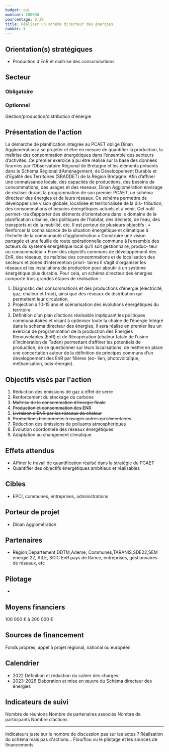 ```yaml
---
budget: oui
montant: 200000
pourcentage: 0,3%
title: Réaliser un schéma directeur des énergies
number: 8
---
```


## Orientation(s) stratégiques

- Production d’EnR et maîtrise des consommations

## Secteur
### Obligatoire



### Optionnel

Gestion/production/distribution d'énergie

## Présentation de l'action

La démarche de planification intégrée au PCAET oblige Dinan Agglomération à se projeter et être en mesure de quantifier la production, la maîtrise des consommation énergétiques dans l’ensemble des secteurs d’activités. Ce premier exercice a pu être réalisé sur la base des données fournies par l’Observatoire Régional de Bretagne et les éléments présents dans le Schéma Régional d’Aménagement, de Développement Durable et d’Egalité des Territoires (SRADDET) de la Région Bretagne. Afin d’affiner une connaissance locale, des capacités de productions, des besoins de consommations, des usages et des réseaux, Dinan Agglomération envisage de réaliser durant la programmation de son premier PCAET, un schéma directeur des énergies et de leurs réseaux.
Ce schéma permettra de développer une vision globale, localisée et territorialisée de la dis- tribution, des consommations et besoins énergétiques actuels et à venir. Cet outil permet- tra d’apporter des éléments d’orientations dans le domaine de la planification urbaine, des politiques de l’habitat, des déchets, de l’eau, des transports et de la mobilité, etc.
Il est porteur de plusieurs objectifs :
▪ Renforcer la connaissance de la situation énergétique et climatique à l’échelle de la
communauté d’agglomération
▪ Construire une vision partagée et une feuille de route opérationnelle commune à
l’ensemble des acteurs du système énergétique local qu’il soit gestionnaire, produc-
teur ou consommateur
▪ Fixer des objectifs communs de développement des EnR, des réseaux, de maîtrise
des consommations et de localisation des secteurs et zones d’intervention priori- taires
Il s’agit d’organiser les réseaux et les installations de production pour aboutir à un système énergétique plus durable. Pour cela, un schéma directeur des énergies comporte trois
grandes étapes de réalisation :
1. Diagnostic des consommations et des productions d’énergie (électricité, gaz, chaleur
et froid), ainsi que des réseaux de distribution qui permettent leur circulation,
2. Projection à 10-15 ans et scénarisation des évolutions énergétiques du territoire
3. Définition d’un plan d’actions réalisable impliquant les politiques communautaires et visant à optimiser toute la chaîne de l’énergie
Intégré dans le schéma directeur des énergies, il sera réalisé en premier lieu un exercice de programmation de la production des Energies Renouvelables (EnR) et de Récupération (chaleur fatale de l’usine d’incinération de Taden) permettant d’affiner les potentiels de production, de se questionner sur leurs localisations, de mettre en place une concertation autour de la définition de principes communs d’un développement des EnR par filières (éo- lien, photovoltaïque, méthanisation, bois-énergie).

## Objectifs visés par l'action

1. Réduction des émissions de gaz à effet de serre
2. Renforcement du stockage de carbone
3. ~~Maîtrise de la consommation d’énergie finale~~
4. ~~Production et consommation des ENR~~
5. ~~Livraison d’ENR par les réseaux de chaleur~~
6. ~~Productions biosourcées à usages autres qu’alimentaires~~
7. Réduction des émissions de polluants atmosphériques
8. Évolution coordonnée des réseaux énergétiques
9. Adaptation au changement climatique

## Effets attendus

- Affiner le travail de quantification réalisé dans la stratégie du PCAET
- Quantifier des objectifs énergétiques ambitieux et réalisables

## Cibles

- EPCI, communes, entreprises, administrations

## Porteur de projet

- Dinan Agglomération

## Partenaires

- Région,Département,DDTM,Ademe, Communes,TARANIS,SDE22,SEM énergie 22, AILE, SCIC EnR pays de Rance, entreprises, gestionnaires de réseaux, etc

## Pilotage

-

## Moyens financiers

100 000 € à 200 000 €

## Sources de financement

Fonds propres, appel à projet régional, national ou européen

## Calendrier

- 2022 Définition et rédaction du cahier des charges
- 2023-2026 Elaboration et mise en œuvre du Schéma directeur des énergies

## Indicateurs de suivi

Nombre de réunions
Nombre de partenaires associés Nombre de participants Nombre d’actions

---
Indicateurs juste sur le nombre de discussion pas sur les actes ?
Réalisation du schéma mais pas d'actions…
Flou/flou vu le pilotage et les sources de financements
